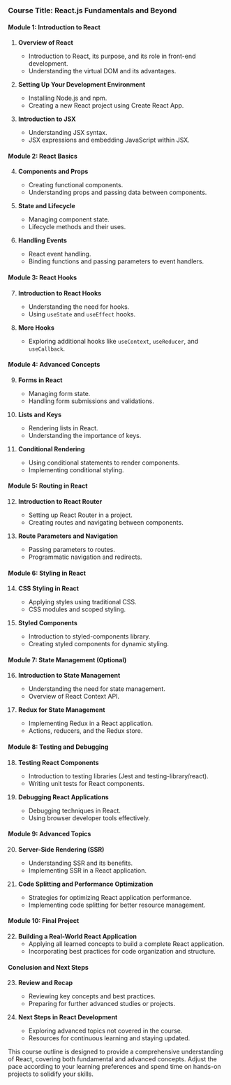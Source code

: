 
### **Course Title: React.js Fundamentals and Beyond**

#### **Module 1: Introduction to React**
1. **Overview of React**
   - Introduction to React, its purpose, and its role in front-end development.
   - Understanding the virtual DOM and its advantages.

2. **Setting Up Your Development Environment**
   - Installing Node.js and npm.
   - Creating a new React project using Create React App.

3. **Introduction to JSX**
   - Understanding JSX syntax.
   - JSX expressions and embedding JavaScript within JSX.

#### **Module 2: React Basics**
4. **Components and Props**
   - Creating functional components.
   - Understanding props and passing data between components.

5. **State and Lifecycle**
   - Managing component state.
   - Lifecycle methods and their uses.

6. **Handling Events**
   - React event handling.
   - Binding functions and passing parameters to event handlers.

#### **Module 3: React Hooks**
7. **Introduction to React Hooks**
   - Understanding the need for hooks.
   - Using `useState` and `useEffect` hooks.

8. **More Hooks**
   - Exploring additional hooks like `useContext`, `useReducer`, and `useCallback`.

#### **Module 4: Advanced Concepts**
9. **Forms in React**
   - Managing form state.
   - Handling form submissions and validations.

10. **Lists and Keys**
    - Rendering lists in React.
    - Understanding the importance of keys.

11. **Conditional Rendering**
    - Using conditional statements to render components.
    - Implementing conditional styling.

#### **Module 5: Routing in React**
12. **Introduction to React Router**
    - Setting up React Router in a project.
    - Creating routes and navigating between components.

13. **Route Parameters and Navigation**
    - Passing parameters to routes.
    - Programmatic navigation and redirects.

#### **Module 6: Styling in React**
14. **CSS Styling in React**
    - Applying styles using traditional CSS.
    - CSS modules and scoped styling.

15. **Styled Components**
    - Introduction to styled-components library.
    - Creating styled components for dynamic styling.

#### **Module 7: State Management (Optional)**
16. **Introduction to State Management**
    - Understanding the need for state management.
    - Overview of React Context API.

17. **Redux for State Management**
    - Implementing Redux in a React application.
    - Actions, reducers, and the Redux store.

#### **Module 8: Testing and Debugging**
18. **Testing React Components**
    - Introduction to testing libraries (Jest and testing-library/react).
    - Writing unit tests for React components.

19. **Debugging React Applications**
    - Debugging techniques in React.
    - Using browser developer tools effectively.

#### **Module 9: Advanced Topics**
20. **Server-Side Rendering (SSR)**
    - Understanding SSR and its benefits.
    - Implementing SSR in a React application.

21. **Code Splitting and Performance Optimization**
    - Strategies for optimizing React application performance.
    - Implementing code splitting for better resource management.

#### **Module 10: Final Project**
22. **Building a Real-World React Application**
    - Applying all learned concepts to build a complete React application.
    - Incorporating best practices for code organization and structure.

#### **Conclusion and Next Steps**
23. **Review and Recap**
    - Reviewing key concepts and best practices.
    - Preparing for further advanced studies or projects.

24. **Next Steps in React Development**
    - Exploring advanced topics not covered in the course.
    - Resources for continuous learning and staying updated.

This course outline is designed to provide a comprehensive understanding of React, covering both fundamental and advanced concepts. Adjust the pace according to your learning preferences and spend time on hands-on projects to solidify your skills.
